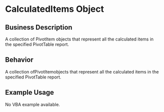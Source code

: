 # CalculatedItems Object

## Business Description
A collection of PivotItem objects that represent all the calculated items in the specified PivotTable report.

## Behavior
A collection ofPivotItemobjects that represent all the calculated items in the specified PivotTable report.

## Example Usage
No VBA example available.